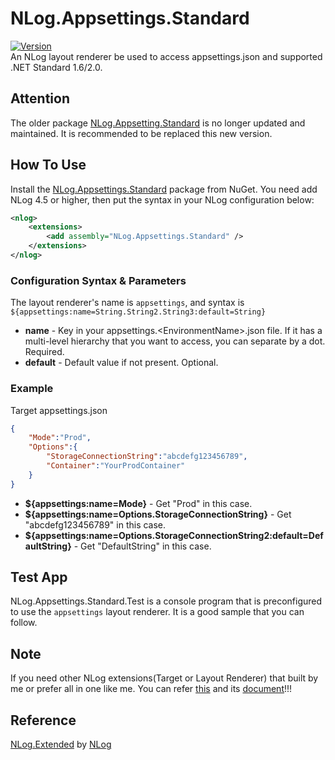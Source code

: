 # NLog.Appsettings.Standard
[![Version](https://img.shields.io/nuget/vpre/NLog.Appsettings.Standard.svg)](https://www.nuget.org/packages/NLog.Appsettings.Standard)  
An NLog layout renderer be used to access appsettings.json and supported .NET Standard 1.6/2.0.   

## Attention ##  
The older package [NLog.Appsetting.Standard](https://www.nuget.org/packages/NLog.Appsetting.Standard) is no longer updated and maintained. It is recommended to be replaced this new version.  

## How To Use ##   
Install the [NLog.Appsettings.Standard](https://www.nuget.org/packages/NLog.Appsettings.Standard) package from NuGet. You need add NLog 4.5 or higher, then put the syntax in your NLog configuration below:

```xml
<nlog>
    <extensions>
        <add assembly="NLog.Appsettings.Standard" />
    </extensions>
</nlog>
```

### Configuration Syntax & Parameters ###
The layout renderer's name is ``appsettings``, and syntax is ``${appsettings:name=String.String2.String3:default=String}``

* **name** - Key in your appsettings.\<EnvironmentName\>.json file. If it has a multi-level hierarchy that you want to access, you can separate by a dot. Required.
* **default** - Default value if not present. Optional.

### Example ###
Target appsettings.json

```json
{
    "Mode":"Prod",
    "Options":{
        "StorageConnectionString":"abcdefg123456789",
        "Container":"YourProdContainer"
    }
}
```

* **${appsettings:name=Mode}** - Get "Prod" in this case.
* **${appsettings:name=Options.StorageConnectionString}** - Get "abcdefg123456789" in this case.
* **${appsettings:name=Options.StorageConnectionString2:default=DefaultString}** - Get "DefaultString" in this case.

## Test App ##
NLog.Appsettings.Standard.Test is a console program that is preconfigured to use the ``appsettings`` layout renderer. It is a good sample that you can follow.  

## Note ##
If you need other NLog extensions(Target or Layout Renderer) that built by me or prefer all in one like me. You can refer [this](https://www.nuget.org/packages/NLog.Extended.Standard) and its [document](https://github.com/linmasaki/NLog.Extended.Standard)!!!

## Reference ##  
[NLog.Extended](https://github.com/nlog/nlog/wiki/AppSetting-Layout-Renderer) by [NLog](http://nlog-project.org/)
